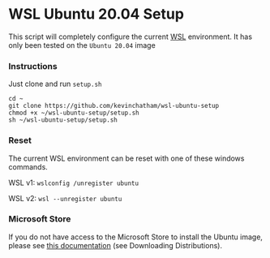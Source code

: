 # WSL Ubuntu 20.04 Setup

This script will completely configure the current [WSL](https://docs.microsoft.com/en-us/windows/wsl/) environment. It has only been tested on the `Ubuntu 20.04` image

### Instructions

Just clone and run `setup.sh`

```
cd ~
git clone https://github.com/kevinchatham/wsl-ubuntu-setup
chmod +x ~/wsl-ubuntu-setup/setup.sh
sh ~/wsl-ubuntu-setup/setup.sh
```

### Reset

The current WSL environment can be reset with one of these windows commands.

WSL v1: `wslconfig /unregister ubuntu`

WSL v2: `wsl --unregister ubuntu`

### Microsoft Store

If you do not have access to the Microsoft Store to install the Ubuntu image, please see [this documentation](https://docs.microsoft.com/en-us/windows/wsl/install-manual) (see Downloading Distributions).